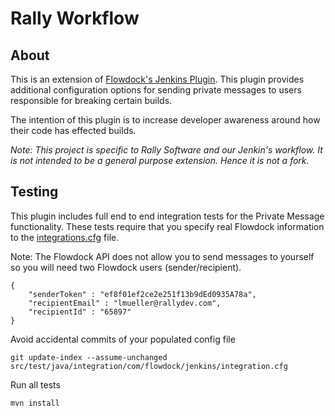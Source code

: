 # Rally Workflow

## About
This is an extension of [Flowdock's Jenkins Plugin](https://github.com/flowdock/jenkins-flowdock-plugin). This plugin provides additional configuration options for sending private messages to users responsible for breaking certain builds.

The intention of this plugin is to increase developer awareness around how their code has effected builds.

*Note: This project is specific to Rally Software and our Jenkin's workflow. It is not intended to be a general purpose extension. Hence it is not a fork.*

## Testing
This plugin includes full end to end integration tests for the Private Message functionality. These tests require that you specify real Flowdock information to the [integrations.cfg](https://github.com/lukemueller/rally-workflow/tree/master/src/test/java/integration/com/flowdock/jenkins/integration.cfg) file. 

Note: The Flowdock API does not allow you to send messages to yourself so you will need two Flowdock users (sender/recipient).

    {
        "senderToken" : "ef8f01ef2ce2e251f13b9dEd0935A78a",
        "recipientEmail" : "lmueller@rallydev.com",
        "recipientId" : "65897"
    }

Avoid accidental commits of your populated config file

    git update-index --assume-unchanged src/test/java/integration/com/flowdock/jenkins/integration.cfg

Run all tests

    mvn install